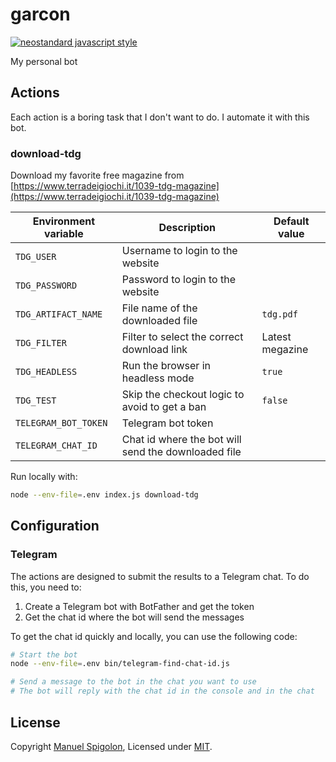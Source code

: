 # garcon

[![neostandard javascript style](https://img.shields.io/badge/code_style-neostandard-brightgreen?style=flat)](https://github.com/neostandard/neostandard)

My personal bot


## Actions

Each action is a boring task that I don't want to do. I automate it with this bot.

### download-tdg

Download my favorite free magazine from [https://www.terradeigiochi.it/1039-tdg-magazine](https://www.terradeigiochi.it/1039-tdg-magazine)

| Environment variable | Description | Default value |
| --- | --- | --- |
| `TDG_USER` | Username to login to the website | |
| `TDG_PASSWORD` | Password to login to the website | |
| `TDG_ARTIFACT_NAME` | File name of the downloaded file | `tdg.pdf` |
| `TDG_FILTER` | Filter to select the correct download link | Latest megazine |
| `TDG_HEADLESS` | Run the browser in headless mode | `true` |
| `TDG_TEST` | Skip the checkout logic to avoid to get a ban | `false` |
| `TELEGRAM_BOT_TOKEN` | Telegram bot token | |
| `TELEGRAM_CHAT_ID` | Chat id where the bot will send the downloaded file | |

Run locally with:

```sh
node --env-file=.env index.js download-tdg
```

## Configuration

### Telegram

The actions are designed to submit the results to a Telegram chat. To do this, you need to:
1. Create a Telegram bot with BotFather and get the token
2. Get the chat id where the bot will send the messages

To get the chat id quickly and locally, you can use the following code:

```sh
# Start the bot
node --env-file=.env bin/telegram-find-chat-id.js

# Send a message to the bot in the chat you want to use
# The bot will reply with the chat id in the console and in the chat
```

## License

Copyright [Manuel Spigolon](https://github.com/Eomm), Licensed under [MIT](./LICENSE).
